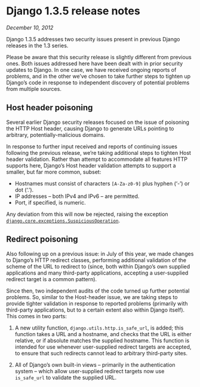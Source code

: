 # Django 1.3.5 release notes

*December 10, 2012*

Django 1.3.5 addresses two security issues present in previous Django releases
in the 1.3 series.

Please be aware that this security release is slightly different from previous
ones. Both issues addressed here have been dealt with in prior security updates
to Django. In one case, we have received ongoing reports of problems, and in
the other we’ve chosen to take further steps to tighten up Django’s code in
response to independent discovery of potential problems from multiple sources.

## Host header poisoning

Several earlier Django security releases focused on the issue of poisoning the
HTTP Host header, causing Django to generate URLs pointing to arbitrary,
potentially-malicious domains.

In response to further input received and reports of continuing issues
following the previous release, we’re taking additional steps to tighten Host
header validation. Rather than attempt to accommodate all features HTTP
supports here, Django’s Host header validation attempts to support a smaller,
but far more common, subset:

* Hostnames must consist of characters `[A-Za-z0-9]` plus hyphen (‘-’) or dot
  (‘.’).
* IP addresses – both IPv4 and IPv6 – are permitted.
* Port, if specified, is numeric.

Any deviation from this will now be rejected, raising the exception
[`django.core.exceptions.SuspiciousOperation`](../ref/exceptions.md#django.core.exceptions.SuspiciousOperation).

## Redirect poisoning

Also following up on a previous issue: in July of this year, we made changes to
Django’s HTTP redirect classes, performing additional validation of the scheme
of the URL to redirect to (since, both within Django’s own supplied
applications and many third-party applications, accepting a user-supplied
redirect target is a common pattern).

Since then, two independent audits of the code turned up further potential
problems. So, similar to the Host-header issue, we are taking steps to provide
tighter validation in response to reported problems (primarily with third-party
applications, but to a certain extent also within Django itself). This comes in
two parts:

1. A new utility function, `django.utils.http.is_safe_url`, is added; this
function takes a URL and a hostname, and checks that the URL is either
relative, or if absolute matches the supplied hostname. This function is
intended for use whenever user-supplied redirect targets are accepted, to
ensure that such redirects cannot lead to arbitrary third-party sites.

2. All of Django’s own built-in views – primarily in the authentication system
– which allow user-supplied redirect targets now use `is_safe_url` to
validate the supplied URL.
